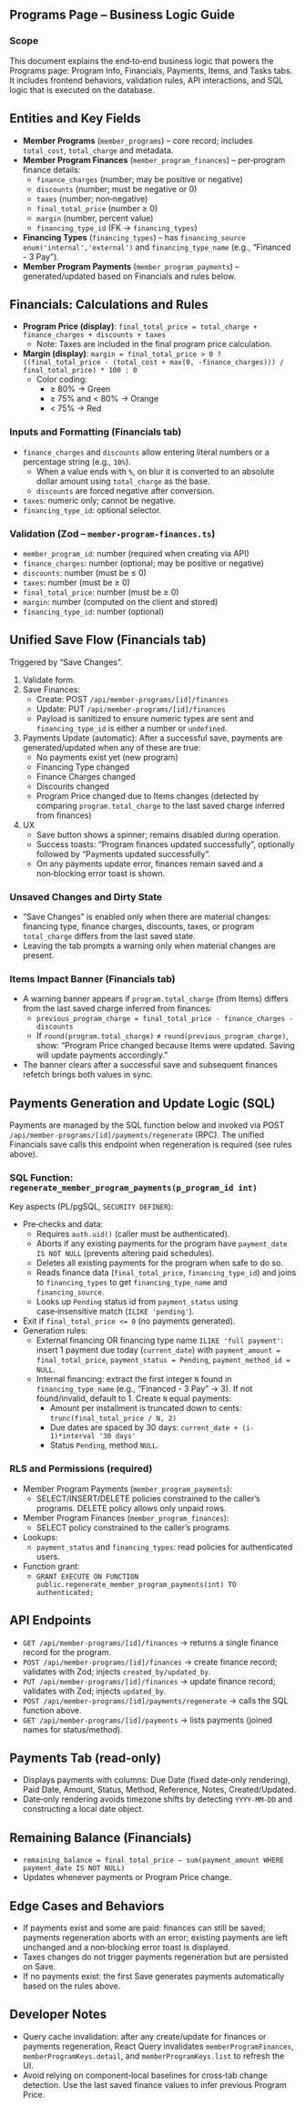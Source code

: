 ## Programs Page – Business Logic Guide

### Scope

This document explains the end‑to‑end business logic that powers the Programs page: Program Info, Financials, Payments, Items, and Tasks tabs. It includes frontend behaviors, validation rules, API interactions, and SQL logic that is executed on the database.

## Entities and Key Fields

- **Member Programs** (`member_programs`) – core record; includes `total_cost`, `total_charge` and metadata.
- **Member Program Finances** (`member_program_finances`) – per‑program finance details:
  - `finance_charges` (number; may be positive or negative)
  - `discounts` (number; must be negative or 0)
  - `taxes` (number; non‑negative)
  - `final_total_price` (number ≥ 0)
  - `margin` (number, percent value)
  - `financing_type_id` (FK → `financing_types`)
- **Financing Types** (`financing_types`) – has `financing_source enum('internal','external')` and `financing_type_name` (e.g., “Financed - 3 Pay”).
- **Member Program Payments** (`member_program_payments`) – generated/updated based on Financials and rules below.

## Financials: Calculations and Rules

- **Program Price (display)**: `final_total_price = total_charge + finance_charges + discounts + taxes`
  - Note: Taxes are included in the final program price calculation.
- **Margin (display)**: `margin = final_total_price > 0 ? ((final_total_price - (total_cost + max(0, -finance_charges))) / final_total_price) * 100 : 0`
  - Color coding:
    - ≥ 80% → Green
    - ≥ 75% and < 80% → Orange
    - < 75% → Red

### Inputs and Formatting (Financials tab)

- `finance_charges` and `discounts` allow entering literal numbers or a percentage string (e.g., `10%`).
  - When a value ends with `%`, on blur it is converted to an absolute dollar amount using `total_charge` as the base.
  - `discounts` are forced negative after conversion.
- `taxes`: numeric only; cannot be negative.
- `financing_type_id`: optional selector.

### Validation (Zod – `member-program-finances.ts`)

- `member_program_id`: number (required when creating via API)
- `finance_charges`: number (optional; may be positive or negative)
- `discounts`: number (must be ≤ 0)
- `taxes`: number (must be ≥ 0)
- `final_total_price`: number (must be ≥ 0)
- `margin`: number (computed on the client and stored)
- `financing_type_id`: number (optional)

## Unified Save Flow (Financials tab)

Triggered by “Save Changes”.

1. Validate form.
2. Save Finances:
   - Create: POST `/api/member-programs/[id]/finances`
   - Update: PUT `/api/member-programs/[id]/finances`
   - Payload is sanitized to ensure numeric types are sent and `financing_type_id` is either a number or `undefined`.
3. Payments Update (automatic): After a successful save, payments are generated/updated when any of these are true:
   - No payments exist yet (new program)
   - Financing Type changed
   - Finance Charges changed
   - Discounts changed
   - Program Price changed due to Items changes (detected by comparing `program.total_charge` to the last saved charge inferred from finances)
4. UX
   - Save button shows a spinner; remains disabled during operation.
   - Success toasts: “Program finances updated successfully”, optionally followed by “Payments updated successfully”.
   - On any payments update error, finances remain saved and a non‑blocking error toast is shown.

### Unsaved Changes and Dirty State

- “Save Changes” is enabled only when there are material changes: financing type, finance charges, discounts, taxes, or program `total_charge` differs from the last saved state.
- Leaving the tab prompts a warning only when material changes are present.

### Items Impact Banner (Financials tab)

- A warning banner appears if `program.total_charge` (from Items) differs from the last saved charge inferred from finances:
  - `previous_program_charge = final_total_price - finance_charges - discounts`
  - If `round(program.total_charge)` ≠ `round(previous_program_charge)`, show: “Program Price changed because Items were updated. Saving will update payments accordingly.”
- The banner clears after a successful save and subsequent finances refetch brings both values in sync.

## Payments Generation and Update Logic (SQL)

Payments are managed by the SQL function below and invoked via POST `/api/member-programs/[id]/payments/regenerate` (RPC). The unified Financials save calls this endpoint when regeneration is required (see rules above).

### SQL Function: `regenerate_member_program_payments(p_program_id int)`

Key aspects (PL/pgSQL, `SECURITY DEFINER`):

- Pre‑checks and data:
  - Requires `auth.uid()` (caller must be authenticated).
  - Aborts if any existing payments for the program have `payment_date IS NOT NULL` (prevents altering paid schedules).
  - Deletes all existing payments for the program when safe to do so.
  - Reads finance data (`final_total_price`, `financing_type_id`) and joins to `financing_types` to get `financing_type_name` and `financing_source`.
  - Looks up `Pending` status id from `payment_status` using case‑insensitive match (`ILIKE 'pending'`).
- Exit if `final_total_price <= 0` (no payments generated).
- Generation rules:
  - External financing OR financing type name `ILIKE 'full payment'`: insert 1 payment due today (`current_date`) with `payment_amount = final_total_price`, `payment_status = Pending`, `payment_method_id = NULL`.
  - Internal financing: extract the first integer `N` found in `financing_type_name` (e.g., “Financed - 3 Pay” → 3). If not found/invalid, default to 1. Create `N` equal payments:
    - Amount per installment is truncated down to cents: `trunc(final_total_price / N, 2)`
    - Due dates are spaced by 30 days: `current_date + (i-1)*interval '30 days'`
    - Status `Pending`, method `NULL`.

### RLS and Permissions (required)

- Member Program Payments (`member_program_payments`):
  - SELECT/INSERT/DELETE policies constrained to the caller’s programs. DELETE policy allows only unpaid rows.
- Member Program Finances (`member_program_finances`):
  - SELECT policy constrained to the caller’s programs.
- Lookups:
  - `payment_status` and `financing_types`: read policies for authenticated users.
- Function grant:
  - `GRANT EXECUTE ON FUNCTION public.regenerate_member_program_payments(int) TO authenticated;`

## API Endpoints

- `GET /api/member-programs/[id]/finances` → returns a single finance record for the program.
- `POST /api/member-programs/[id]/finances` → create finance record; validates with Zod; injects `created_by/updated_by`.
- `PUT /api/member-programs/[id]/finances` → update finance record; validates with Zod; injects `updated_by`.
- `POST /api/member-programs/[id]/payments/regenerate` → calls the SQL function above.
- `GET /api/member-programs/[id]/payments` → lists payments (joined names for status/method).

## Payments Tab (read‑only)

- Displays payments with columns: Due Date (fixed date‑only rendering), Paid Date, Amount, Status, Method, Reference, Notes, Created/Updated.
- Date‑only rendering avoids timezone shifts by detecting `YYYY-MM-DD` and constructing a local date object.

## Remaining Balance (Financials)

- `remaining_balance = final_total_price − sum(payment_amount WHERE payment_date IS NOT NULL)`
- Updates whenever payments or Program Price change.

## Edge Cases and Behaviors

- If payments exist and some are paid: finances can still be saved; payments regeneration aborts with an error; existing payments are left unchanged and a non‑blocking error toast is displayed.
- Taxes changes do not trigger payments regeneration but are persisted on Save.
- If no payments exist: the first Save generates payments automatically based on the rules above.

## Developer Notes

- Query cache invalidation: after any create/update for finances or payments regeneration, React Query invalidates `memberProgramFinances`, `memberProgramKeys.detail`, and `memberProgramKeys.list` to refresh the UI.
- Avoid relying on component‑local baselines for cross‑tab change detection. Use the last saved finance values to infer previous Program Price.
